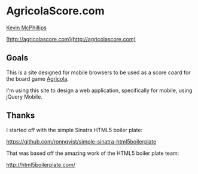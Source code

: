 # AgricolaScore.com

[Kevin McPhillips](mailto:github@kevinmcphillips.ca)

[http://agricolascore.com](http://agricolascore.com)


## Goals

This is a site designed for mobile browsers to be used as a score coard for the board game [Agricola](http://boardgamegeek.com/boardgame/31260/agricola).

I'm using this site to design a web application, specifically for mobile, using jQuery Mobile. 


## Thanks

I started off with the simple Sinatra HTML5 boiler plate:

https://github.com/ronnqvist/simple-sinatra-html5boilerplate

That was based off the amazing work of the HTML5 boiler plate team:

http://html5boilerplate.com/
